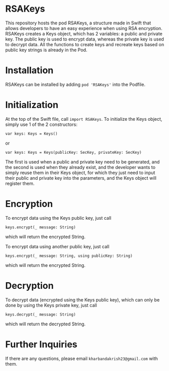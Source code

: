 # RSAKeys
This repository hosts the pod RSAKeys, a structure made in Swift that allows developers to have an easy experience when using RSA encryption. 
RSAKeys creates a Keys object, which has 2 variables: a public and private key. The public key is used to encrypt data, whereas the private key is used to decrypt data. All the functions to create keys and recreate keys based on public key strings is already in the Pod. 

# Installation
RSAKeys can be installed by adding ```pod 'RSAKeys'``` into the Podfile.

# Initialization
At the top of the Swift file, call ```import RSAKeys```.
To initialize the Keys object, simply use 1 of the 2 constructors:
```
var keys: Keys = Keys()
```
or
```
var keys: Keys = Keys(publicKey: SecKey, privateKey: SecKey)
```
The first is used when a public and private key need to be generated, and the second is used when they already exist, and the developer wants to simply reuse them in their Keys object, for which they just need to input their public and private key into the parameters, and the Keys object will register them.

# Encryption
To encrypt data using the Keys public key, just call
```
keys.encrypt(_ message: String)
```
which will return the encrypted String.

To encrypt data using another public key, just call
```
keys.encrypt(_ message: String, using publicKey: String)
```
which will return the encrypted String.

# Decryption
To decrypt data (encrypted using the Keys public key), which can only be done by using the Keys private key, just call
```
keys.decrypt(_ message: String)
```
which will return the decrypted String.

# Further Inquiries
If there are any questions, please email ```kharbandakrish23@gmail.com``` with them.
